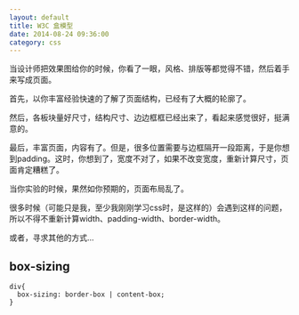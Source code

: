 ```yaml
---
layout: default
title: W3C 盒模型
date: 2014-08-24 09:36:00
category: css
---
```


当设计师把效果图给你的时候，你看了一眼，风格、排版等都觉得不错，然后着手来写成页面。

首先，以你丰富经验快速的了解了页面结构，已经有了大概的轮廓了。

然后，各板块量好尺寸，结构尺寸、边边框框已经出来了，看起来感觉很好，挺满意的。

最后，丰富页面，内容有了。但是，很多位置需要与边框隔开一段距离，于是你想到padding。这时，你想到了，宽度不对了，如果不改变宽度，重新计算尺寸，页面肯定糟糕了。

当你实验的时候，果然如你预期的，页面布局乱了。


很多时候（可能只是我，至少我刚刚学习css时，是这样的）会遇到这样的问题，所以不得不重新计算width、padding-width、border-width。

或者，寻求其他的方式...

## box-sizing

```
div{
  box-sizing: border-box | content-box;
}
```

